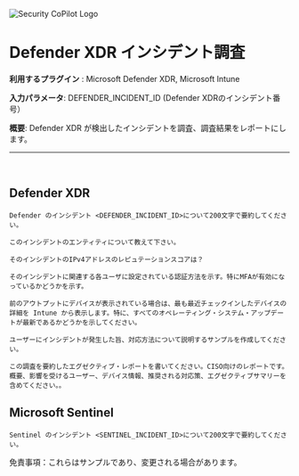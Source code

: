 
![Security CoPilot Logo](https://github.com/ninjyanaka/Copilot-For-Security/blob/main/Promptbook%20samples/ic_fluent_copilot_64_64%402x.png)  
# Defender XDR インシデント調査

**利用するプラグイン** : Microsoft Defender XDR, Microsoft Intune

**入力パラメータ**: DEFENDER_INCIDENT_ID (Defender XDRのインシデント番号）

**概要**: Defender XDR が検出したインシデントを調査、調査結果をレポートにします。


***
&nbsp;
## Defender XDR 

 ```
Defender のインシデント <DEFENDER_INCIDENT_ID>について200文字で要約してください。
 ```
 ```
このインシデントのエンティティについて教えて下さい。
 ```
 ```
そのインシデントのIPv4アドレスのレピュテーションスコアは？
 ```
```
そのインシデントに関連する各ユーザに設定されている認証方法を示す。特にMFAが有効になっているかどうかを示す。
```
```
前のアウトプットにデバイスが表示されている場合は、最も最近チェックインしたデバイスの詳細を Intune から表示します。特に、すべてのオペレーティング・システム・アップデートが最新であるかどうかを示してください。
```
```
ユーザーにインシデントが発生した旨、対応方法について説明するサンプルを作成してください。
```

```
この調査を要約したエグゼクティブ・レポートを書いてください。CISO向けのレポートです。概要、影響を受けるユーザー、デバイス情報、推奨される対応策、エグゼクティブサマリーを含めてください。。
```

## Microsoft Sentinel
 ```
Sentinel のインシデント <SENTINEL_INCIDENT_ID>について200文字で要約してください。
 ```


免責事項：これらはサンプルであり、変更される場合があります。
